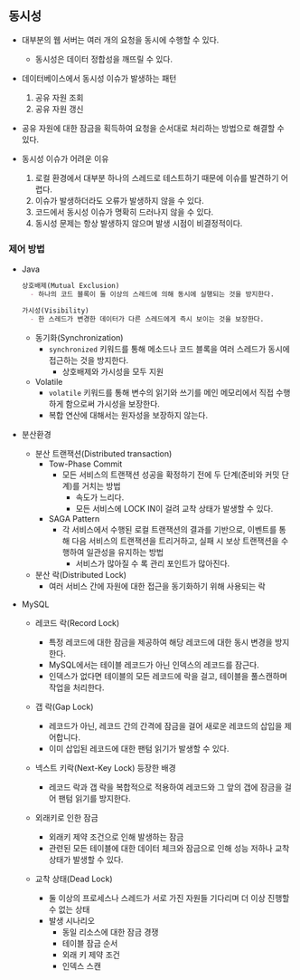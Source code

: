 ## 동시성

- 대부분의 웹 서버는 여러 개의 요청을 동시에 수행할 수 있다.
    - 동시성은 데이터 정합성을 깨뜨릴 수 있다.


- 데이터베이스에서 동시성 이슈가 발생하는 패턴
    1. 공유 자원 조회
    2. 공유 자원 갱신
- 공유 자원에 대한 잠금을 획득하여 요청을 순서대로 처리하는 방법으로 해결할 수 있다.


- 동시성 이슈가 어려운 이유
    1. 로컬 환경에서 대부분 하나의 스레드로 테스트하기 때문에 이슈를 발견하기 어렵다.
    2. 이슈가 발생하더라도 오류가 발생하지 않을 수 있다.
    3. 코드에서 동시성 이슈가 명확히 드러나지 않을 수 있다.
    4. 동시성 문제는 항상 발생하지 않으며 발생 시점이 비결정적이다.

### 제어 방법

- Java
  ```markdown
  상호배제(Mutual Exclusion)
    - 하나의 코드 블록이 둘 이상의 스레드에 의해 동시에 실행되는 것을 방지한다.
  
  가시성(Visibility)
    - 한 스레드가 변경한 데이터가 다른 스레드에게 즉시 보이는 것을 보장한다.
  ```
    - 동기화(Synchronization)
        - `synchronized` 키워드를 통해 메소드나 코드 블록을 여러 스레드가 동시에 접근하는 것을 방지한다.
            - 상호배제와 가시성을 모두 지원
    - Volatile
        - `volatile` 키워드를 통해 변수의 읽기와 쓰기를 메인 메모리에서 직접 수행하게 함으로써 가시성을 보장한다.
        - 복합 연산에 대해서는 원자성을 보장하지 않는다.


- 분산환경
    - 분산 트랜잭션(Distributed transaction)
        - Tow-Phase Commit
            - 모든 서비스의 트랜잭션 성공을 확정하기 전에 두 단계(준비와 커밋 단계)를 거치는 방법
                - 속도가 느리다.
                - 모든 서비스에 LOCK IN이 걸려 교착 상태가 발생할 수 있다.
        - SAGA Pattern
            - 각 서비스에서 수행된 로컬 트랜잭션의 결과를 기반으로, 이벤트를 통해 다음 서비스의 트랜잭션을 트리거하고, 실패 시 보상 트랜잭션을 수행하여 일관성을 유지하는 방법
                - 서비스가 많아질 수 록 관리 포인트가 많아진다.
    - 분산 락(Distributed Lock)
        - 여러 서비스 간에 자원에 대한 접근을 동기화하기 위해 사용되는 락


- MySQL
    - 레코드 락(Record Lock)
        - 특정 레코드에 대한 잠금을 제공하여 해당 레코드에 대한 동시 변경을 방지한다.
        - MySQL에서는 테이블 레코드가 아닌 인덱스의 레코드를 잠근다.
        - 인덱스가 없다면 테이블의 모든 레코드에 락을 걸고, 테이블을 풀스캔하며 작업을 처리한다.
    - 갭 락(Gap Lock)
        - 레코드가 아닌, 레코드 간의 간격에 잠금을 걸어 새로운 레코드의 삽입을 제어합니다.
        - 이미 삽입된 레코드에 대한 팬텀 읽기가 발생할 수 있다.
    - 넥스트 키락(Next-Key Lock) 등장한 배경
        - 레코드 락과 갭 락을 복합적으로 적용하여 레코드와 그 앞의 갭에 잠금을 걸어 팬텀 읽기를 방지한다.

    - 외래키로 인한 잠금
        - 외래키 제약 조건으로 인해 발생하는 잠금
        - 관련된 모든 테이블에 대한 데이터 체크와 잠금으로 인해 성능 저하나 교착 상태가 발생할 수 있다.

    - 교착 상태(Dead Lock)
        - 둘 이상의 프로세스나 스레드가 서로 가진 자원들 기다리며 더 이상 진행할 수 없는 상태
        - 발생 시나리오
            - 동일 리소스에 대한 잠금 경쟁
            - 테이블 잠금 순서
            - 외래 키 제약 조건
            - 인덱스 스캔
